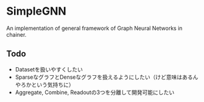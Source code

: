 # SimpleGNN
An implementation of general framework of Graph Neural Networks in chainer.

## Todo
- Datasetを扱いやすくしたい
- SparseなグラフとDenseなグラフを扱えるようにしたい（けど意味はあるんやろかという気持ちに）
- Aggregate, Combine, Readoutの3つを分離して開発可能にしたい
